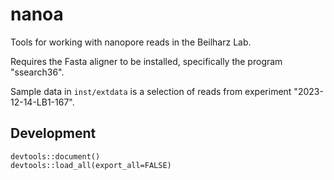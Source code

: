 # nanoa

Tools for working with nanopore reads in the Beilharz Lab.

Requires the Fasta aligner to be installed, specifically the program "ssearch36".

Sample data in `inst/extdata` is a selection of reads from experiment "2023-12-14-LB1-167".



## Development

```{r}
devtools::document()
devtools::load_all(export_all=FALSE)

```